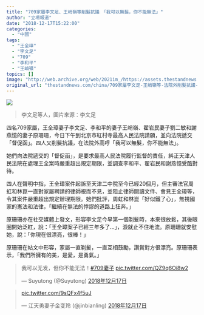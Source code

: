 ```yaml
---
title: "709家屬李文足、王峭嶺等削髮抗議　「我可以無髮，你不能無法」"
author: "立場報道"
date: "2018-12-17T15:22:00"
categories:
  - "中國"
tags:
  - "王全璋"
  - "李文足"
  - "709"
  - "李和平"
  - "王峭嶺"
topics: []
image: "http://web.archive.org/web/2021im_/https://assets.thestandnews.com/media/photos/lee_BuzS2.png"
original_url: "thestandnews.com/china/709家屬李文足-王峭嶺等-法院外削髮抗議-我可以無髮-你不能無法"
---
```

![](http://web.archive.org/web/2021im_/https://assets.thestandnews.com/media/photos/lee_BuzS2.png)
> 李文足等人，圖片來源：李文足

四名709家屬，王全璋妻子李文足、李和平的妻子王峭嶺、翟岩民妻子劉二敏和謝燕憶的妻子原珊珊，今日下午到北京市紅村寺最高人民法院請願，並向法院遞交「督促函」。四人又削髮抗議，在法院外高呼「我可以無髮，你不能無法」。

她們向法院遞交的「督促函」，是要求最高人民法院履行監督的責任，糾正天津人民法院在處理王全案時嚴重超出規定期限，並調查李和平、翟岩民和謝燕憶受酷對待。

四人在聲明中指，王全璋案件起訴至天津二中院至今已經20個月，但主審法官周虹和林崑一直對家屬聘請的律師視而不見，並阻止律師閱讀文件、會見王全璋等，令其案件嚴重超出規定辦理期限。她們批評，周虹和林崑「好似鐵了心」，無視國家的憲法和法律，「繼續在無法的悖謬的道路上狂奔。」

原珊珊亦在社交媒體上發文，形容李文足今早第一個剃髮時，本來很放鬆，其後眼圈開始泛紅，說：「王全璋案子已經三年多了...」，淚就止不住地流。原珊珊就安慰她，說：「你現在很漂亮，很棒！」

原珊珊在帖文中形容，家屬一直剃髮，一直互相鼓勵，讚賞對方很漂亮。原珊珊表示，「我們所擁有的美，是愛，是勇氣。」

> 我可以无发，但你不能无法！[#709妻子](http://web.archive.org/web/20211229132731/https://twitter.com/hashtag/709%E5%A6%BB%E5%AD%90?src=hash&ref_src=twsrc%5Etfw) [pic.twitter.com/QZ9q6Oi8w2](http://web.archive.org/web/20211229132731/https://t.co/QZ9q6Oi8w2)
> 
> — Suyutong (@Suyutong) [2018年12月17日](http://web.archive.org/web/20211229132731/https://twitter.com/Suyutong/status/1074555322742784005?ref_src=twsrc%5Etfw)

> [pic.twitter.com/9sQFx4f5uJ](http://web.archive.org/web/20211229132731/https://t.co/9sQFx4f5uJ)
> 
> — 江天勇妻子金变玲 (@jinbianling) [2018年12月17日](http://web.archive.org/web/20211229132731/https://twitter.com/jinbianling/status/1074555024053755904?ref_src=twsrc%5Etfw)